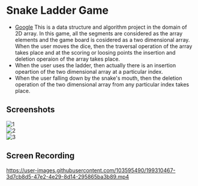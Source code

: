 # Snake Ladder Game
* <a href="https://www.google.com/" target="_blank">Google</a>
This is a data structure and algorithm project in the domain of 2D array. In this game, all the segments are considered as the array elements and the game board is cosidered as a two dimensional array.<br /> When the user moves the dice, then the traversal operation of the array takes place and at the scoring or loosing points the insertion and deletion operaion of the array takes place.
* When the user uses the ladder, then actually there is an insertion opeartion of the two dimensional array at a particular index.
* When the user falling down by the snake's mouth, then the deletion operation of the two dimensional array from any particular index takes place.

## Screenshots
![1](https://user-images.githubusercontent.com/103595490/199306397-a40d964b-9d89-4392-b53b-4e1091f6de0e.png)  <br />
![2](https://user-images.githubusercontent.com/103595490/199306458-55754a70-c3d5-4737-bc8d-977ddc1963b8.png)  <br />
![3](https://user-images.githubusercontent.com/103595490/199306503-9836f717-beb9-49ce-b7a8-e3324a101586.png)  <br />


## Screen Recording


https://user-images.githubusercontent.com/103595490/199310467-3d7cb8d5-47e2-4e29-8d14-295865ba3b89.mp4

